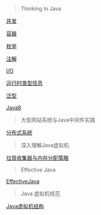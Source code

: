 >   Thinking In Java 

[并发](ThinkingInJava/Concurrent)

[容器](ThinkingInJava/Container)

[枚举](ThinkingInJava/Enum)

[注解](ThinkingInJava/Annotation)

[I/O](ThinkingInJava/IO)

[运行时类型信息](ThinkingInJava/RunTimeTypeInformation)

[泛型](ThinkingInJava/Generics)

[Java8](ThinkingInJava/Java8)



>   大型网站系统与Java中间件实践

[分布式系统](Middleware/Distributed)



>   深入理解Java虚拟机

[垃圾收集器与内存分配策略](JVM/GC)



>   Effective Java

[EffectiveJava](EffectiveJava/EffectiveJava)



>   Java 虚拟机规范

[Java虚拟机结构](JVMSpecification/Structure)

